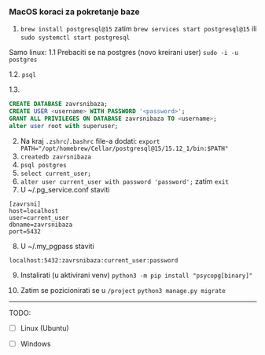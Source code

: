 ### MacOS koraci za pokretanje baze

1. `brew install postgresql@15` zatim `brew services start postgresql@15`
ili `sudo systemctl start postgresql`

Samo linux:
1.1 Prebaciti se na postgres (novo kreirani user)
`sudo -i -u postgres`

1.2.
`psql`

1.3.
```sql
CREATE DATABASE zavrsnibaza;
CREATE USER <username> WITH PASSWORD '<password>';
GRANT ALL PRIVILEGES ON DATABASE zavrsnibaza TO <username>;
alter user root with superuser;
```


2. Na kraj `.zshrc`/`.bashrc` file-a dodati: `export PATH="/opt/homebrew/Cellar/postgresql@15/15.12_1/bin:$PATH"`
3. `createdb zavrsnibaza`
4. `psql postgres`
5. `select current_user;`
6. `alter user current_user with password 'password';` zatim `exit`
7. U ~/.pg_service.conf staviti
```
[zavrsni]
host=localhost
user=current_user
dbname=zavrsnibaza
port=5432
```
8. U ~/.my_pgpass staviti
```
localhost:5432:zavrsnibaza:current_user:password
```

9. Instalirati (u aktivirani venv) `python3 -m pip install "psycopg[binary]"`

10. Zatim se pozicionirati se u `/project` `python3 manage.py migrate`

---

TODO:
 - [ ] Linux (Ubuntu)  
 - [ ] Windows

